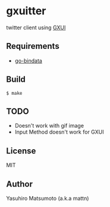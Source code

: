 # gxuitter

twitter client using [GXUI](https://github.com/google/gxui)

## Requirements

* [go-bindata](https://github.com/jteeuwen/go-bindata)

## Build

```
$ make
```

## TODO

* Doesn't work with gif image
* Input Method doesn't work for GXUI

## License

MIT

## Author

Yasuhiro Matsumoto (a.k.a mattn)
